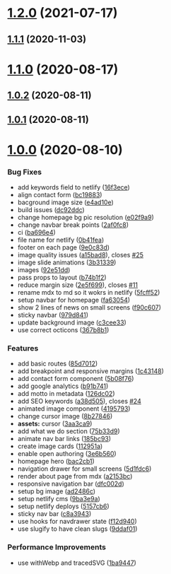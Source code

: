 # [1.2.0](https://github.com/sangat-live/cga/compare/v1.1.0...v1.2.0) (2021-07-17)



## [1.1.1](https://github.com/sangat-live/cga/compare/v1.1.0...v1.1.1) (2020-11-03)



# [1.1.0](https://github.com/sangat-live/cga/compare/v1.0.2...v1.1.0) (2020-08-17)



## [1.0.2](https://github.com/sangat-live/cga/compare/1.0.2...v1.0.2) (2020-08-11)



## [1.0.1](https://github.com/sangat-live/cga/compare/1.0.1...v1.0.1) (2020-08-11)



# [1.0.0](https://github.com/sangat-live/cga/compare/1.0.0...v1.0.0) (2020-08-10)


### Bug Fixes

* add keywords field to netlify ([16f3ece](https://github.com/sangat-live/cga/commit/16f3eceed156442e3779e0d7a7a7e2949b1e781f))
* align contact form ([bc19883](https://github.com/sangat-live/cga/commit/bc198838727e1e5b78a41af159795395c6df7073))
* bacground image size ([e4ad10e](https://github.com/sangat-live/cga/commit/e4ad10e2653fa5e07bb74b5e1c40004a58c29f4c))
* build issues ([dc92ddc](https://github.com/sangat-live/cga/commit/dc92ddc8bdb9540750d5500ff841a9a7871cc3d2))
* change homepage bg pic resolution ([e02f9a9](https://github.com/sangat-live/cga/commit/e02f9a9614c8c3a6d346c855ea872e7efdcbc9dc))
* change navbar break points ([2af0fc8](https://github.com/sangat-live/cga/commit/2af0fc8ef80a00239f0dc895c7790b1e9b38ca55))
* ci ([ba696e4](https://github.com/sangat-live/cga/commit/ba696e426feb8262e69a12ea952c11dfbe6362d6))
* file name for netlify ([0b41fea](https://github.com/sangat-live/cga/commit/0b41fea29825fea71bff35303e88dd6df97d4974))
* footer on each page ([9e0c83d](https://github.com/sangat-live/cga/commit/9e0c83d254a9b81ccdcbbe7cb784862721c9ded3))
* image quality issues ([a15bad8](https://github.com/sangat-live/cga/commit/a15bad8a2588c46ff729eebac81cd9baddc95395)), closes [#25](https://github.com/sangat-live/cga/issues/25)
* image slide animations ([3b31339](https://github.com/sangat-live/cga/commit/3b31339d9d541db87aff8a09e88c3f547b7fdd70))
* images ([92e51dd](https://github.com/sangat-live/cga/commit/92e51dd96ce8480c801ebabc09ad54435780b521))
* pass props to layout ([b74b1f2](https://github.com/sangat-live/cga/commit/b74b1f2c07b735fbd475f02c2f81287000183b9a))
* reduce margin size ([2e5f699](https://github.com/sangat-live/cga/commit/2e5f699d0174170a2f9063e77b536452f47a65af)), closes [#11](https://github.com/sangat-live/cga/issues/11)
* rename mdx to md so it wokrs in netlify ([5fcff52](https://github.com/sangat-live/cga/commit/5fcff525f5bc6a6777c176d52c1ba97d0db3afa0))
* setup navbar for homepage ([fa63054](https://github.com/sangat-live/cga/commit/fa63054a73af7e121f82fde8c20c1a22ffffc117))
* show 2 lines of news on small screens ([f90c607](https://github.com/sangat-live/cga/commit/f90c60751d4ac336236f370825620312d16a2ee8))
* sticky navbar ([979d841](https://github.com/sangat-live/cga/commit/979d841865e50e891ad85780bf21c542f66fcbd6))
* update background image ([c3cee33](https://github.com/sangat-live/cga/commit/c3cee33393ccd52a02936ea2bd5e0fbd6efa6e28))
* use correct octicons ([367b8b1](https://github.com/sangat-live/cga/commit/367b8b16a56c2e2d046c07e1e63b3f71d738cc98))


### Features

* add basic routes ([85d7012](https://github.com/sangat-live/cga/commit/85d7012bb49f26ab84ac5a68f807ea4b70180b66))
* add breakpoint and responsive margins ([1c43148](https://github.com/sangat-live/cga/commit/1c43148d8d14ea706f8418d7cfd3bed216c061c0))
* add contact form component ([5b08f76](https://github.com/sangat-live/cga/commit/5b08f76e335abadc87743cfa8bc9ec11f2a5963f))
* add google analytics ([b91b741](https://github.com/sangat-live/cga/commit/b91b741e3a885ecf12843c1d6ab5e19473f5fc2e))
* add motto in metadata ([126dc02](https://github.com/sangat-live/cga/commit/126dc02f48dc57d7090fe9217605f36d33aa29c2))
* add SEO keywords ([a38d505](https://github.com/sangat-live/cga/commit/a38d505b928694d7c50a4cf7591a3f7e784518c8)), closes [#24](https://github.com/sangat-live/cga/issues/24)
* animated image component ([4195793](https://github.com/sangat-live/cga/commit/4195793cf683f793325199ccdd01e844b827239f))
* change cursor image ([8b27846](https://github.com/sangat-live/cga/commit/8b27846608a30455d4b442a2ff403097ad6b28e9))
* **assets:** cursor ([3aa3ca9](https://github.com/sangat-live/cga/commit/3aa3ca96b42a95a62163dfdaffd9184ebea07da7))
* add what we do section ([75b33d9](https://github.com/sangat-live/cga/commit/75b33d9961162f7e50e66ed015abbddc1b324b47))
* animate nav bar links ([185bc93](https://github.com/sangat-live/cga/commit/185bc93254908df7c767559f59479312296629d1))
* create image cards ([112951a](https://github.com/sangat-live/cga/commit/112951afb7865a3a9eee16b388626745e10150ec))
* enable open authoring ([3e6b560](https://github.com/sangat-live/cga/commit/3e6b560d0fc08bb91d76454340b841b0545cb856))
* homepage hero ([bac2cb1](https://github.com/sangat-live/cga/commit/bac2cb1ad7a880af3b375610bef1782cf37f6482))
* navigation drawer for small screens ([5d1fdc6](https://github.com/sangat-live/cga/commit/5d1fdc6c75b622788d81cf8da1276e44363f47ff))
* render about page from mdx ([a2153bc](https://github.com/sangat-live/cga/commit/a2153bc6c2242542159aae6764fe04931bdd7e76))
* responsive navigation bar ([dfc002d](https://github.com/sangat-live/cga/commit/dfc002d783b98097fda5df890d93d5882b565687))
* setup bg image ([ad2486c](https://github.com/sangat-live/cga/commit/ad2486c489b30238becf1b2b227bb6e2c6492d72))
* setup netlify cms ([9ba3e9a](https://github.com/sangat-live/cga/commit/9ba3e9a9586058ee01a403bfc2e1d93b03951120))
* setup netlify deploys ([5157cb6](https://github.com/sangat-live/cga/commit/5157cb6cf5a9b74f189fccba60ba627fbacadaf9))
* sticky nav bar ([c8a3943](https://github.com/sangat-live/cga/commit/c8a39432e5f6bd303304c32ed7e9b26797037d6e))
* use hooks for navdrawer state ([f12d940](https://github.com/sangat-live/cga/commit/f12d9405a60d742db24564d49e7781ff7f374ed2))
* use slugify to have clean slugs ([9ddaf01](https://github.com/sangat-live/cga/commit/9ddaf01ece3252889fecfa9a41eabdd52b85e4e4))


### Performance Improvements

* use withWebp and tracedSVG ([1ba9447](https://github.com/sangat-live/cga/commit/1ba9447522df3dedbf45697c84dd84757956d07d))




